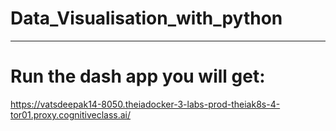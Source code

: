 # Data_Visualisation_with_python

-------------

# Run the dash app you will get:
https://vatsdeepak14-8050.theiadocker-3-labs-prod-theiak8s-4-tor01.proxy.cognitiveclass.ai/
